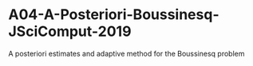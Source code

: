 # A04-A-Posteriori-Boussinesq-JSciComput-2019
A posteriori estimates and adaptive method for the Boussinesq problem
